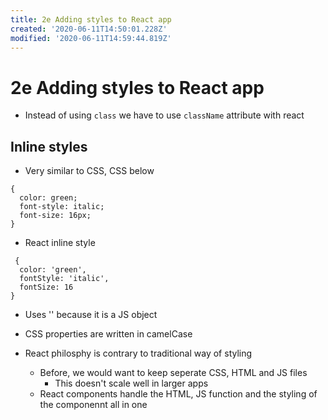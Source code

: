 ```yaml
---
title: 2e Adding styles to React app
created: '2020-06-11T14:50:01.228Z'
modified: '2020-06-11T14:59:44.819Z'
---
```


# 2e Adding styles to React app

* Instead of using `class` we have to use `className` attribute with react

## Inline styles
* Very similar to CSS, CSS below
```
{
  color: green;
  font-style: italic;
  font-size: 16px;
}
```
* React inline style
```
 {
  color: 'green',
  fontStyle: 'italic',
  fontSize: 16
}
```
* Uses '' because it is a JS object
* CSS properties are written in camelCase

* React philosphy is contrary to traditional way of styling
  * Before, we would want to keep seperate CSS, HTML and JS files
    * This doesn't scale well in larger apps
  * React components handle the HTML, JS function and the styling of the componennt all in one
